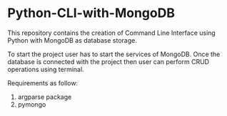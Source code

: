 # Python-CLI-with-MongoDB
This repository contains the creation of Command Line Interface using Python with MongoDB as database storage.

To start the project user has to start the services of MongoDB. Once the database is connected with the project then user can perform CRUD operations using terminal.

Requirements as follow:
1) argparse package
2) pymongo
